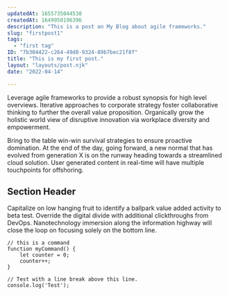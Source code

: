 ```yaml
---
updatedAt: 1655735044538
createdAt: 1649950196396
description: "This is a post on My Blog about agile frameworks."
slug: "firstpost1"
tags:
  - "first tag"
ID: "7b304422-c264-49d8-9324-89b7bec21f8f"
title: "This is my first post."
layout: "layouts/post.njk"
date: "2022-04-14"

---
```

Leverage agile frameworks to provide a robust synopsis for high level overviews. Iterative approaches to corporate strategy foster collaborative thinking to further the overall value proposition. Organically grow the holistic world view of disruptive innovation via workplace diversity and empowerment.

Bring to the table win-win survival strategies to ensure proactive domination. At the end of the day, going forward, a new normal that has evolved from generation X is on the runway heading towards a streamlined cloud solution. User generated content in real-time will have multiple touchpoints for offshoring.

## Section Header

Capitalize on low hanging fruit to identify a ballpark value added activity to beta test. Override the digital divide with additional clickthroughs from DevOps. Nanotechnology immersion along the information highway will close the loop on focusing solely on the bottom line.

``` text/2-3
// this is a command
function myCommand() {
	let counter = 0;
	counter++;
}

// Test with a line break above this line.
console.log('Test');
```